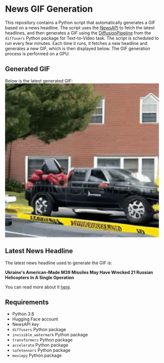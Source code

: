 # News GIF Generation
This repository contains a Python script that automatically generates a GIF based on a news headline. The script uses the [NewsAPI](https://newsapi.org/) to fetch the latest headlines, and then generates a GIF using the [DiffusionPipeline](https://github.com/huggingface/diffusers) from the `diffusers` Python package for Text-to-Video task.
The script is scheduled to run every few minutes. Each time it runs, it fetches a new headline and generates a new GIF, which is then displayed below. The GIF generation process is performed on a GPU.

## Generated GIF
Below is the latest generated GIF:
![Generated GIF](output.gif?raw=true&v=1698111255)

## Latest News Headline
The latest news headline used to generate the GIF is:

**Ukraine's American-Made M39 Missiles May Have Wrecked 21 Russian Helicopters In A Single Operation**

You can read more about it [here](https://www.forbes.com/sites/davidaxe/2023/10/22/ukraines-american-made-m39-missiles-may-have-wrecked-21-russian-helicopters-in-a-single-operation/).

## Requirements
- Python 3.8
- Hugging Face account
- NewsAPI key
- `diffusers` Python package
- `invisible_watermark` Python package
- `transformers` Python package
- `accelerate` Python package
- `safetensors` Python package
- `moviepy` Python package
